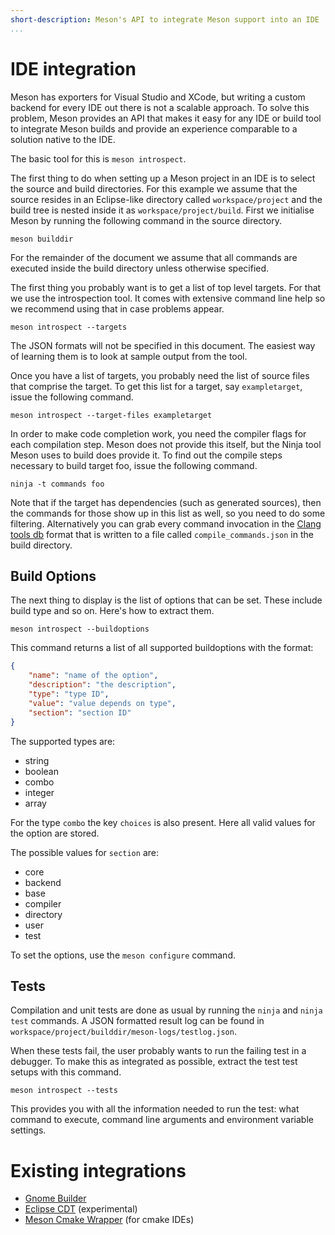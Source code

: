 ```yaml
---
short-description: Meson's API to integrate Meson support into an IDE
...
```


# IDE integration

Meson has exporters for Visual Studio and XCode, but writing a custom backend for every IDE out there is not a scalable approach. To solve this problem, Meson provides an API that makes it easy for any IDE or build tool to integrate Meson builds and provide an experience comparable to a solution native to the IDE.

The basic tool for this is `meson introspect`.

The first thing to do when setting up a Meson project in an IDE is to select the source and build directories. For this example we assume that the source resides in an Eclipse-like directory called `workspace/project` and the build tree is nested inside it as `workspace/project/build`. First we initialise Meson by running the following command in the source directory.

    meson builddir

For the remainder of the document we assume that all commands are executed inside the build directory unless otherwise specified.

The first thing you probably want is to get a list of top level targets. For that we use the introspection tool. It comes with extensive command line help so we recommend using that in case problems appear.

    meson introspect --targets

The JSON formats will not be specified in this document. The easiest way of learning them is to look at sample output from the tool.

Once you have a list of targets, you probably need the list of source files that comprise the target. To get this list for a target, say `exampletarget`, issue the following command.

    meson introspect --target-files exampletarget

In order to make code completion work, you need the compiler flags for each compilation step. Meson does not provide this itself, but the Ninja tool Meson uses to build does provide it. To find out the compile steps necessary to build target foo, issue the following command.

    ninja -t commands foo

Note that if the target has dependencies (such as generated sources), then the commands for those show up in this list as well, so you need to do some filtering. Alternatively you can grab every command invocation in the [Clang tools db](https://clang.llvm.org/docs/JSONCompilationDatabase.html) format that is written to a file called `compile_commands.json` in the build directory.

## Build Options

The next thing to display is the list of options that can be set. These include build type and so on. Here's how to extract them.

    meson introspect --buildoptions

This command returns a list of all supported buildoptions with the format:

```json
{
    "name": "name of the option",
    "description": "the description",
    "type": "type ID",
    "value": "value depends on type",
    "section": "section ID"
}
```

The supported types are:

 - string
 - boolean
 - combo
 - integer
 - array

For the type `combo` the key `choices` is also present. Here all valid values for the option are stored.

The possible values for `section` are:

 - core
 - backend
 - base
 - compiler
 - directory
 - user
 - test

To set the options, use the `meson configure` command.

## Tests

Compilation and unit tests are done as usual by running the `ninja` and `ninja test` commands. A JSON formatted result log can be found in `workspace/project/builddir/meson-logs/testlog.json`.

When these tests fail, the user probably wants to run the failing test in a debugger. To make this as integrated as possible, extract the test test setups with this command.

    meson introspect --tests

This provides you with all the information needed to run the test: what command to execute, command line arguments and environment variable settings.

# Existing integrations

- [Gnome Builder](https://wiki.gnome.org/Apps/Builder)
- [Eclipse CDT](https://www.eclipse.org/cdt/) (experimental)
- [Meson Cmake Wrapper](https://github.com/prozum/meson-cmake-wrapper) (for cmake IDEs)